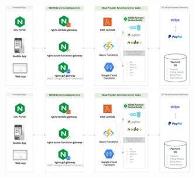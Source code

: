 ![](./img/nginx-serverless-payment.png)

<a href="URL_REDIRECT" target="blank"><img align="center" src=https://github.com/nginx-payment-connect/.github/raw/a6f801bc2dd838fe5fb8bb48cefef8e6fc1155d6/profile/img/nginx-serverless-payment.png /></a>
